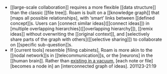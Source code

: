 - [[large-scale collaboration]] requires a more flexible [[data structure]] than the classic [[file tree]]. Roam is built on a [[knowledge graph]] that [maps all possible relationships], with ‘smart’ links between [[defined concept]]s. Users can [connect similar ideas]([[connect ideas]]) in [multiple overlapping hierarchies]([[overlapping hierarchy]]), [[remix ideas]] without overwriting the [[original context]], and [selectively share parts of the graph with others]([[selective sharing]]) to collaborate on [[specific sub-question]]s. 
- If [current tools] resemble [filing cabinets], Roam is more akin to the [[nodal network]]s in [[telecommunication]]s, or the [neurons] in the [[human brain]]. Rather than [existing in a vacuum]([[vacuum]]), [each note or file] [becomes a node in] an [interconnected graph of ideas]. 
201123-21:19
